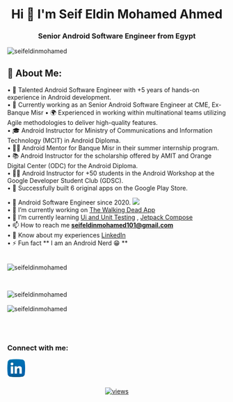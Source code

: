<h1 align="center">Hi 👋 I'm Seif Eldin Mohamed Ahmed</h1>
<h3 align="center">Senior Android Software Engineer from Egypt</h3>

<p align="left"> <img src="https://komarev.com/ghpvc/?username=seifeldinmohamed&label=Profile%20views&color=0e75b6&style=flat" alt="seifeldinmohamed" /> </p>

## 🤵 About Me:
• 🎯 Talented Android Software Engineer with +5 years of hands-on experience in Android development.<br>
• 💼 Currently working as an Senior Android Software Engineer at CME, Ex-Banque Misr<be>
• 🌍 Experienced in working within multinational teams utilizing Agile methodologies to deliver high-quality features.<br>
• 🎓 Android Instructor for Ministry of Communications and Information Technology (MCIT) in Android Diploma.<br>
• 👨‍🏫 Android Mentor for Banque Misr in their summer internship program.<br>
• 📚 Android Instructor for the scholarship offered by AMIT and Orange Digital Center (ODC) for the Android Diploma.<br>
• 👩‍💻 Android Instructor for +50 students in the Android Workshop at the Google Developer Student Club (GDSC).<br>
• 📱 Successfully built 6 original apps on the Google Play Store.<be>

• 🏦 Android Software Engineer since 2020.
      <img src="https://media.giphy.com/media/WUlplcMpOCEmTGBtBW/giphy.gif" width="30"> <br>
• 🔭 I’m currently working on [The Walking Dead App](https://github.com/SeifEldinMohamed/The-Walking-Dead-App)<br>
• 🌱 I’m currently learning [Ui and Unit Testing]() , [Jetpack Compose](https://developer.android.com/jetpack/compose?gclid=Cj0KCQjwjbyYBhCdARIsAArC6LL3Ohqdc0S55oanUq9jwmPZ6W9OCoT4C-74quFi58KPtwe1tSvfRNUaAqjKEALw_wcB&gclsrc=aw.ds)<br>
• 📫 How to reach me **seifeldinmohamed101@gmail.com**<br>
• 📄 Know about my experiences [LinkedIn](https://www.linkedin.com/in/seif-mohamed-a6b1941b2/)<br>
• ⚡ Fun fact ** I am an Android Nerd 😁 **
<br></br>

<p><img align="center" src="https://github-readme-streak-stats.herokuapp.com/?user=seifeldinmohamed&" alt="seifeldinmohamed" /></p>

<br>
<p>&nbsp;<img align="left" src="https://github-readme-stats.vercel.app/api?username=seifeldinmohamed&show_icons=true&locale=en" alt="seifeldinmohamed" /></p>
<p><img align="center" src="https://github-readme-stats.vercel.app/api/top-langs?username=seifeldinmohamed&show_icons=true&locale=en&layout=compact" alt="seifeldinmohamed" /></p>

<br></br>

<h3 align="left">Connect with me:</h3>

<a href="https://www.linkedin.com/in/seif-mohamed-a6b1941b2/">
  <img align="left" alt="Seif Eldin Mohamed  | LinkedIn " width="41px" src="https://github.com/alfayedoficial/alfayedoficial/blob/master/006-linkedin.png?raw=true" />
</a>

<br></br><br>
<!-- Resume Download section -->

<p align='center'>
      <a href="https://github.com/SeifEldinMohamed/SeifEldinMohamed/blob/main/Seif-Eldin-Mohamed-Ahmed-Resume-2024-12-26.pdf
"><img src="https://custom-icon-badges.herokuapp.com/badge/-download%20resume-EC1C24?style=for-the-badge&logo=Adobe%20Acrobat%20Reader&logoColor=white" alt="views" title="Download my latest resume" alt="resume"></a>
</p>




